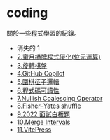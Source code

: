 # coding

關於一些程式學習的紀錄。

- 消失的 1
- [2.蜜月橋牌程式優化(位元運算)](/coding/GodJimmy.md)
- [3.旋轉棋盤](/coding/rotate.md)
- [4.GitHub Copilot](/coding/GithubCopilot.md)
- [5.圍棋征子邏輯](/coding/goLadders.md)
- [6.程式碼可讀性](/coding/readability.md)
- [7.Nullish Coalescing Operator](/coding/nullishCoalescingOperator.md)
- [8.Fisher–Yates shuffle](/coding/FisherYatesShuffle.md)
- [9.2022 面試白板題](/coding/interview2022-leetcode.md)
- [10.Merge Intervals](/coding/mergeIntervals.md)
- [11.VitePress](/coding/vitepress.md)
